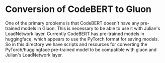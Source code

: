 # Conversion of CodeBERT to Gluon
One of the primary problems is that CodeBERT doesn't have any pre-trained models in Gluon. This is necessary to be able to use it with Julian's LoadNetwork layer. Currently CodeBERT has pre-trained models in huggingface, which appears to use the PyTorch format for saving models. So in this directory we have scripts and resources for converting the PyTorch/huggingface pre-trained model to be compatible with gluon and Julian's LoadNetwork layer.

